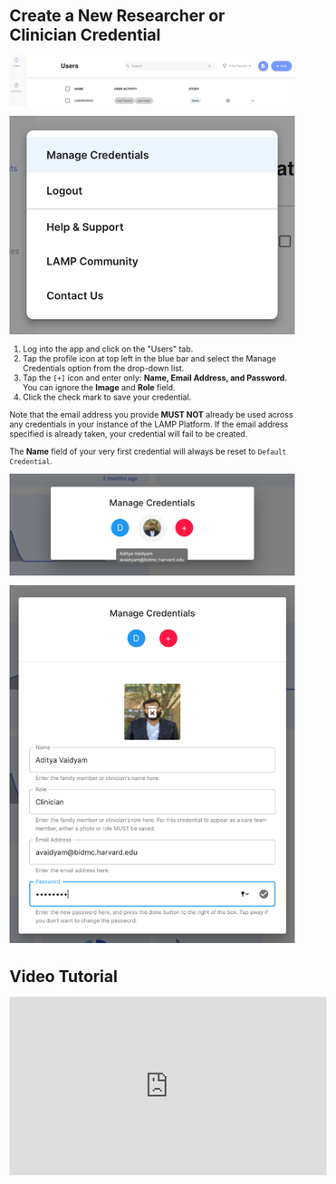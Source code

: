 # Create a New Researcher or Clinician Credential

![](../../06-start_here/assets/users_tab.jpg)

![](../../06-start_here/assets/Untitled_55.jpeg)

1. Log into the app and click on the "Users" tab.
2. Tap the profile icon at top left in the blue bar and select the Manage Credentials option from the drop-down list. 
3. Tap the `[+]` icon and enter only: **Name, Email Address, and Password.** You can ignore the **Image** and **Role** field.
4. Click the check mark to save your credential.

Note that the email address you provide **MUST NOT** already be used across any credentials in your instance of the LAMP Platform. If the email address specified is already taken, your credential will fail to be created.

The **Name** field of your very first credential will always be reset to `Default Credential`. 

![](../../06-start_here/assets/Screen_Shot_2020-10-02_at_3.27.24_PM.png)

![](../../06-start_here/assets/Screen_Shot_2020-10-02_at_3.26.07_PM.png)

# Video Tutorial

<iframe width="560" height="315" src="https://www.youtube.com/embed/mp9HrcIt4B0" title="YouTube video player" frameborder="0" allow="accelerometer; autoplay; clipboard-write; encrypted-media; gyroscope; picture-in-picture" allowfullscreen></iframe>
